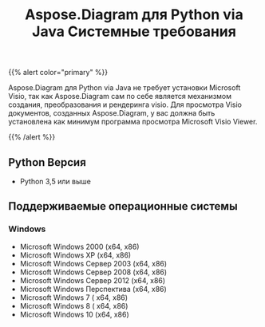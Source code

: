 ﻿---
title: Aspose.Diagram для Python via Java Системные требования
type: docs
weight: 30
url: /ru/java/aspose-diagram-for-python-via-java-system-requirements/
---
{{% alert color="primary" %}} 

Aspose.Diagram для Python via Java не требует установки Microsoft Visio, так как Aspose.Diagram сам по себе является механизмом создания, преобразования и рендеринга visio. Для просмотра Visio документов, созданных Aspose.Diagram, у вас должна быть установлена как минимум программа просмотра Microsoft Visio Viewer.

{{% /alert %}} 
## **Python Версия**
- Python 3,5 или выше
## **Поддерживаемые операционные системы**
### **Windows**
- Microsoft Windows 2000 (x64, x86)
- Microsoft Windows XP (x64, x86)
- Microsoft Windows Сервер 2003 (x64, x86)
- Microsoft Windows Сервер 2008 (x64, x86)
- Microsoft Windows Сервер 2012 (x64, x86)
- Microsoft Windows Перспектива (x64, x86)
- Microsoft Windows 7 ( х64, х86)
- Microsoft Windows 8 ( х64, х86)
- Microsoft Windows 10 (х64, х86)
